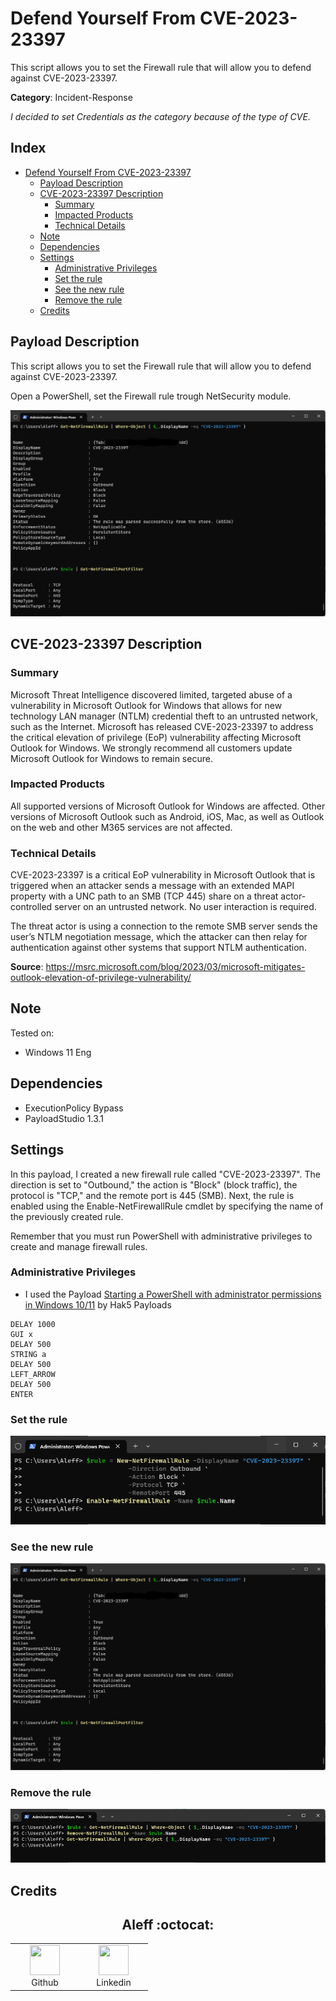 # Defend Yourself From CVE-2023-23397

This script allows you to set the Firewall rule that will allow you to defend against CVE-2023-23397.

**Category**: Incident-Response

*I decided to set Credentials as the category because of the type of CVE.*

## Index

- [Defend Yourself From CVE-2023-23397](#defend-yourself-from-cve-2023-23397)
  - [Payload Description](#payload-description)
  - [CVE-2023-23397 Description](#cve-2023-23397-description)
    - [Summary](#summary)
    - [Impacted Products](#impacted-products)
    - [Technical Details](#technical-details)
  - [Note](#note)
  - [Dependencies](#dependencies)
  - [Settings](#settings)
    - [Administrative Privileges](#administrative-privileges)
    - [Set the rule](#set-the-rule)
    - [See the new rule](#see-the-new-rule)
    - [Remove the rule](#remove-the-rule)
  - [Credits](#credits)

## Payload Description

This script allows you to set the Firewall rule that will allow you to defend against CVE-2023-23397.

Open a PowerShell, set the Firewall rule trough NetSecurity module.


![](docs/2.png)

## CVE-2023-23397 Description

### Summary 

Microsoft Threat Intelligence discovered limited, targeted abuse of a vulnerability in Microsoft Outlook for Windows that allows for new technology LAN manager (NTLM) credential theft to an untrusted network, such as the Internet. Microsoft has released CVE-2023-23397 to address the critical elevation of privilege (EoP) vulnerability affecting Microsoft Outlook for Windows. We strongly recommend all customers update Microsoft Outlook for Windows to remain secure.

### Impacted Products

All supported versions of Microsoft Outlook for Windows are affected. Other versions of Microsoft Outlook such as Android, iOS, Mac, as well as Outlook on the web and other M365 services are not affected.

### Technical Details

CVE-2023-23397 is a critical EoP vulnerability in Microsoft Outlook that is triggered when an attacker sends a message with an extended MAPI property with a UNC path to an SMB (TCP 445) share on a threat actor-controlled server on an untrusted network. No user interaction is required.

The threat actor is using a connection to the remote SMB server sends the user’s NTLM negotiation message, which the attacker can then relay for authentication against other systems that support NTLM authentication.

**Source**: https://msrc.microsoft.com/blog/2023/03/microsoft-mitigates-outlook-elevation-of-privilege-vulnerability/

## Note

Tested on:
- Windows 11 Eng

## Dependencies

* ExecutionPolicy Bypass
* PayloadStudio 1.3.1

## Settings

In this payload, I created a new firewall rule called "CVE-2023-23397". The direction is set to "Outbound," the action is "Block" (block traffic), the protocol is "TCP," and the remote port is 445 (SMB). Next, the rule is enabled using the Enable-NetFirewallRule cmdlet by specifying the name of the previously created rule.

Remember that you must run PowerShell with administrative privileges to create and manage firewall rules.

### Administrative Privileges

- I used the Payload [Starting a PowerShell with administrator permissions in Windows 10/11](https://github.com/hak5/usbrubberducky-payloads/tree/master/payloads/library/execution/Starting_a_PowerShell_with_administrator_permissions_in_Windows) by Hak5 Payloads

```
DELAY 1000
GUI x
DELAY 500
STRING a
DELAY 500
LEFT_ARROW
DELAY 500
ENTER
```

### Set the rule

![](docs/1.png)

### See the new rule

![](docs/2.png)

### Remove the rule

![](docs/3.png)

## Credits

<h2 align="center"> Aleff :octocat: </h2>
<div align=center>
<table>
  <tr>
    <td align="center" width="96">
      <a href="https://github.com/aleff-github">
        <img src=https://github.com/aleff-github/aleff-github/blob/main/img/github.png?raw=true width="48" height="48" />
      </a>
      <br>Github
    </td>
    <td align="center" width="96">
      <a href="https://www.linkedin.com/in/alessandro-greco-aka-aleff/">
        <img src=https://github.com/aleff-github/aleff-github/blob/main/img/linkedin.png?raw=true width="48" height="48" />
      </a>
      <br>Linkedin
    </td>
  </tr>
</table>
</div>